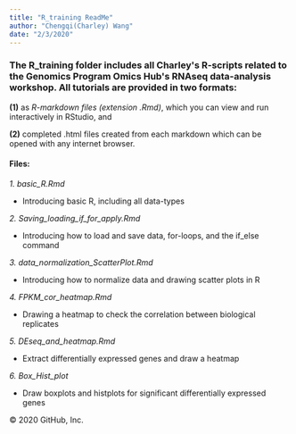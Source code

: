```yaml
---
title: "R_training ReadMe"
author: "Chengqi(Charley) Wang"
date: "2/3/2020"
---
```


### The R_training folder includes all Charley's R-scripts related to the Genomics Program Omics Hub's RNAseq data-analysis workshop. All tutorials are provided in two formats: ###

   **(1)** as *R-markdown files (extension .Rmd)*, which you can view and run interactively in RStudio, and
    
   **(2)** completed .html files created from each markdown which can be opened with any internet browser.


#### Files: ####

*1. basic_R.Rmd*

* Introducing basic R, including all data-types

*2. Saving_loading_if_for_apply.Rmd*
                        
* Introducing how to load and save data, for-loops, and the if_else command
    
*3. data_normalization_ScatterPlot.Rmd* 

* Introducing how to normalize data and drawing scatter plots in R

*4. FPKM_cor_heatmap.Rmd*

* Drawing a heatmap to check the correlation between biological replicates

*5. DEseq_and_heatmap.Rmd*
* Extract differentially expressed genes and draw a heatmap

*6. Box_Hist_plot*
* Draw boxplots and histplots for significant differentially expressed genes




© 2020 GitHub, Inc.
